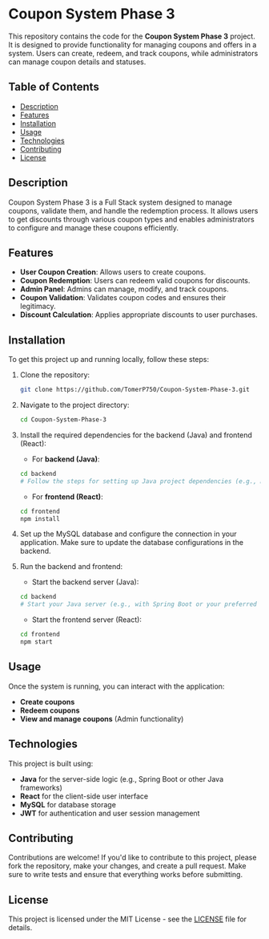 # Coupon System Phase 3

This repository contains the code for the **Coupon System Phase 3** project. It is designed to provide functionality for managing coupons and offers in a system. Users can create, redeem, and track coupons, while administrators can manage coupon details and statuses.

## Table of Contents

- [Description](#description)
- [Features](#features)
- [Installation](#installation)
- [Usage](#usage)
- [Technologies](#technologies)
- [Contributing](#contributing)
- [License](#license)

## Description

Coupon System Phase 3 is a Full Stack system designed to manage coupons, validate them, and handle the redemption process. It allows users to get discounts through various coupon types and enables administrators to configure and manage these coupons efficiently.

## Features

- **User Coupon Creation**: Allows users to create coupons.
- **Coupon Redemption**: Users can redeem valid coupons for discounts.
- **Admin Panel**: Admins can manage, modify, and track coupons.
- **Coupon Validation**: Validates coupon codes and ensures their legitimacy.
- **Discount Calculation**: Applies appropriate discounts to user purchases.

## Installation

To get this project up and running locally, follow these steps:

1. Clone the repository:
    ```bash
    git clone https://github.com/TomerP750/Coupon-System-Phase-3.git
    ```

2. Navigate to the project directory:
    ```bash
    cd Coupon-System-Phase-3
    ```

3. Install the required dependencies for the backend (Java) and frontend (React):

    - For **backend (Java)**:
    ```bash
    cd backend
    # Follow the steps for setting up Java project dependencies (e.g., Maven/Gradle)
    ```

    - For **frontend (React)**:
    ```bash
    cd frontend
    npm install
    ```

4. Set up the MySQL database and configure the connection in your application. Make sure to update the database configurations in the backend.

5. Run the backend and frontend:

    - Start the backend server (Java):
    ```bash
    cd backend
    # Start your Java server (e.g., with Spring Boot or your preferred framework)
    ```

    - Start the frontend server (React):
    ```bash
    cd frontend
    npm start
    ```

## Usage

Once the system is running, you can interact with the application:

- **Create coupons**
- **Redeem coupons**
- **View and manage coupons** (Admin functionality)

## Technologies

This project is built using:

- **Java** for the server-side logic (e.g., Spring Boot or other Java frameworks)
- **React** for the client-side user interface
- **MySQL** for database storage
- **JWT** for authentication and user session management

## Contributing

Contributions are welcome! If you'd like to contribute to this project, please fork the repository, make your changes, and create a pull request. Make sure to write tests and ensure that everything works before submitting.

## License

This project is licensed under the MIT License - see the [LICENSE](LICENSE) file for details.

